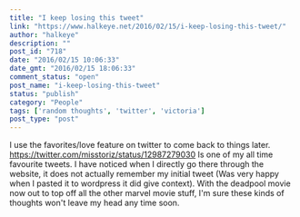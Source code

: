 ```yaml
---
title: "I keep losing this tweet"
link: "https://www.halkeye.net/2016/02/15/i-keep-losing-this-tweet/"
author: "halkeye"
description: ""
post_id: "718"
date: "2016/02/15 10:06:33"
date_gmt: "2016/02/15 18:06:33"
comment_status: "open"
post_name: "i-keep-losing-this-tweet"
status: "publish"
category: "People"
tags: ['random thoughts', 'twitter', 'victoria']
post_type: "post"
---
```


I use the favorites/love feature on twitter to come back to things later. https://twitter.com/misstoriz/status/12987279030 Is one of my all time favourite tweets. I have noticed when I directly go there through the website, it does not actually remember my initial tweet (Was very happy when I pasted it to wordpress it did give context). With the deadpool movie now out to top off all the other marvel movie stuff, I'm sure these kinds of thoughts won't leave my head any time soon.